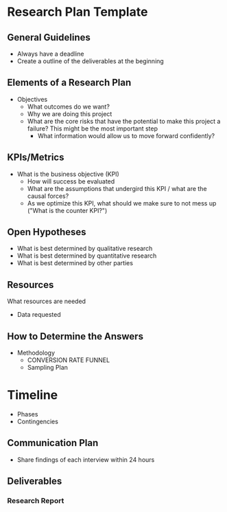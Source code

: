 # Research Plan Template
## General Guidelines
+ Always have a deadline
+ Create a outline of the deliverables at the beginning
## Elements of a Research Plan
+ Objectives
  + What outcomes do we want?
  + Why we are doing this project
  + What are the core risks that have the potential to make this project a failure? This might be the most important step
    + What information would allow us to move forward confidently?
## KPIs/Metrics
+ What is the business objective (KPI)
  + How will success be evaluated
  + What are the assumptions that undergird this KPI / what are the causal forces?
  + As we optimize this KPI, what should we make sure to not mess up ("What is the counter KPI?")
## Open Hypotheses
+ What is best determined by qualitative research
+ What is best determined by quantitative research
+ What is best determined by other parties
## Resources
What resources are needed
+ Data requested
##  How to Determine the Answers
+ Methodology
  + CONVERSION RATE FUNNEL
  + Sampling Plan
# Timeline
+ Phases
+ Contingencies
## Communication Plan
+ Share findings of each interview within 24 hours
## Deliverables
### Research Report

